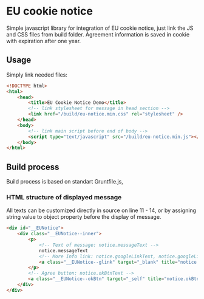 # EU cookie notice
Simple javascript library for integration of EU cookie notice, just link the JS and CSS files from build folder. Agreement information is saved in cookie with expiration after one year.

## Usage
Simply link needed files:
```html
<!DOCTYPE html>
<html>
    <head>
        <title>EU Cookie Notice Demo</title>
        <!-- link stylesheet for message in head section -->
        <link href="/build/eu-notice.min.css" rel="stylesheet" />
    </head>
    <body>
        <!-- link main script before end of body -->
        <script type="text/javascript" src="/build/eu-notice.min.js"></script>
    </body>
</html>
```

## Build process
Build process is based on standart Gruntfile.js, 

### HTML structure of displayed message
All texts can be customized directly in source on line 11 - 14, or by assigning string value to object property before the display of message. 
```html
<div id="__EUNotice">
    <div class="__EUNotice--inner">
        <p>
            <!-- Text of message: notice.messageText --> 
            notice.messageText
            <!-- More Info link: notice.googleLinkText, notice.googleLinkHref -->
            <a class="__EUNotice--glink" target="_blank" title="notice.googleLinkText" href="notice.googleLinkHref">notice.googleLinkText</a>
        </p>
        <!-- Agree button: notice.okBtnText -->
        <a class="__EUNotice--okBtn" target="_self" title="notice.okBtnText" href="javascript:void(0);">notice.okBtnText</a>
    </div>
</div>
```